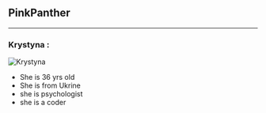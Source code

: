 ## PinkPanther

---

### Krystyna :

![Krystyna](https://avatars3.githubusercontent.com/u/66964490?s=400&u=80750434cafb8360113ab853d71f7e208c680939&v=4)

- She is 36 yrs old
- She is from Ukrine
- she is psychologist
- she is a coder
